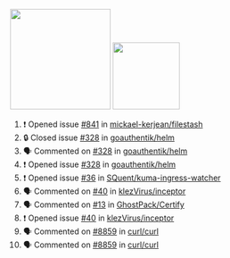<a href="https://github.com/bestrocker221"><img src="https://github-readme-stats-sigma-five.vercel.app/api?username=bestrocker221&count_private=true&theme=dark" height="180" /></a> <a href="https://github.com/bestrocker221"><img src="https://github-readme-stats-sigma-five.vercel.app/api/top-langs/?username=bestrocker221&langs_count=8&theme=dark&hide=tex,java,html,css&layout=compact" height="120" /></a>


<!--START_SECTION:activity--> 
1. ❗ Opened issue [#841](https://github.com/mickael-kerjean/filestash/issues/841) in [mickael-kerjean/filestash](https://github.com/mickael-kerjean/filestash)
2. 🔒 Closed issue [#328](https://github.com/goauthentik/helm/issues/328) in [goauthentik/helm](https://github.com/goauthentik/helm)
3. 🗣 Commented on [#328](https://github.com/goauthentik/helm/issues/328#issuecomment-2688161232) in [goauthentik/helm](https://github.com/goauthentik/helm)
4. ❗ Opened issue [#328](https://github.com/goauthentik/helm/issues/328) in [goauthentik/helm](https://github.com/goauthentik/helm)
5. ❗ Opened issue [#36](https://github.com/SQuent/kuma-ingress-watcher/issues/36) in [SQuent/kuma-ingress-watcher](https://github.com/SQuent/kuma-ingress-watcher)
6. 🗣 Commented on [#40](https://github.com/klezVirus/inceptor/issues/40) in [klezVirus/inceptor](https://github.com/klezVirus/inceptor)
7. 🗣 Commented on [#13](https://github.com/GhostPack/Certify/issues/13) in [GhostPack/Certify](https://github.com/GhostPack/Certify)
8. ❗️ Opened issue [#40](https://github.com/klezVirus/inceptor/issues/40) in [klezVirus/inceptor](https://github.com/klezVirus/inceptor)
9. 🗣 Commented on [#8859](https://github.com/curl/curl/issues/8859) in [curl/curl](https://github.com/curl/curl)
10. 🗣 Commented on [#8859](https://github.com/curl/curl/issues/8859) in [curl/curl](https://github.com/curl/curl)
<!--END_SECTION:activity-->
